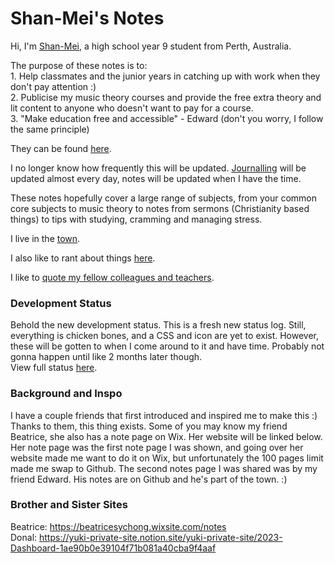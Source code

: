 ---
---
<head>
  <title>
    Shan-Mei's Notes!
    <link href="assets/css/style.css" rel="stylesheet" type="text/css">
  </title>
</head>
<body>
  <h1>Shan-Mei's Notes</h1>
  <p>Hi, I'm <a href="https://shan-mei.github.io/shanmeis-notes/about-me.html"><span class="button">Shan-Mei</span></a>, a high school year 9 student from Perth, Australia.</p>
  <p>The purpose of these notes is to:<br>1. Help classmates and the junior years in catching up with work when they don't pay attention :)<br>2. Publicise my music theory courses and provide the free extra theory and lit content to anyone who doesn't want to pay for a course.<br>3. "Make education free and accessible" - Edward (don't you worry, I follow the same principle)</p>
  <p>They can be found <a href="https://shan-mei.github.io/shanmeis-notes/notes.html"><span class="button">here</span></a>.</p>
  <p>I no longer know how frequently this will be updated. <a href="https://shan-mei.github.io/shanmeis-notes/journalling.html"><span class="button">Journalling</span></a> will be updated almost every day, notes will be updated when I have the time.</p>
  <p>These notes hopefully cover a large range of subjects, from your common core subjects to music theory to notes from sermons (Christianity based things) to tips with studying, cramming and managing stress.</p>
  <p>I live in the <a href="https://shan-mei.github.io/shanmeis-notes/ranting/the-town.html"><span class="button">town</span></a>.</p>
  <p>I also like to rant about things <a href="https://shan-mei.github.io/shanmeis-notes/ranting.html"><span class="button">here</span></a>.</p>
  <p>I like to <a href="https://shan-mei.github.io/shanmeis-notes/ranting/quotes.html"><span class="button">quote my fellow colleagues and teachers</span></a>.</p>

  <h3>Development Status</h3>
  <p>Behold the new development status. This is a fresh new status log. Still, everything is chicken bones, and a CSS and icon are yet to exist. However, these will be gotten to when I come around to it and have time. Probably not gonna happen until like 2 months later though.<br>View full status <a href="https://shan-mei.github.io/shanmeis-notes/dev-stat.html"><span class="button">here</span></a>.</p>

  <h3>
    Background and Inspo
  </h3>
  <p>
    I have a couple friends that first introduced and inspired me to make this :) Thanks to them, this thing exists. Some of you may know my friend Beatrice, she also has a note page on Wix. Her website will be linked below. Her note page was the first note page I was shown, and going over her website made me want to do it on Wix, but unfortunately the 100 pages limit made me swap to Github. The second notes page I was shared was by my friend Edward. His notes are on Github and he's part of the town. :)
  </p>

  <h3>
    Brother and Sister Sites
  </h3>
  <p>Beatrice: <a href="https://beatricesychong.wixsite.com/notes"><span class="button">https://beatricesychong.wixsite.com/notes</span></a><br>Donal: <a href="https://yuki-private-site.notion.site/yuki-private-site/2023-Dashboard-1ae90b0e39104f71b081a40cba9f4aaf"><span class="button">https://yuki-private-site.notion.site/yuki-private-site/2023-Dashboard-1ae90b0e39104f71b081a40cba9f4aaf</span></a></p>
</body>
